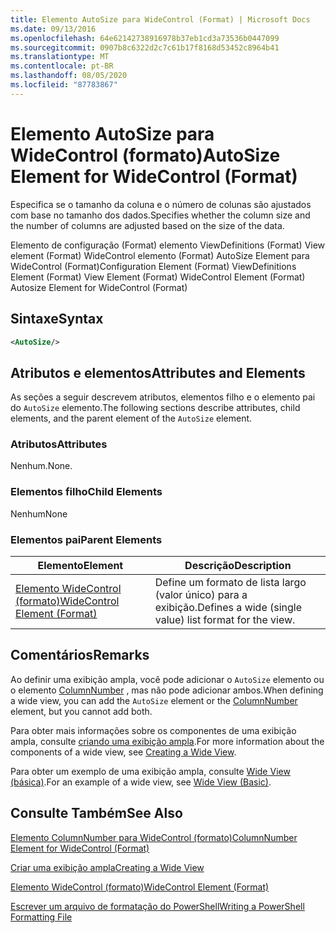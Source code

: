 ```yaml
---
title: Elemento AutoSize para WideControl (Format) | Microsoft Docs
ms.date: 09/13/2016
ms.openlocfilehash: 64e62142738916978b37eb1cd3a73536b0447099
ms.sourcegitcommit: 0907b8c6322d2c7c61b17f8168d53452c8964b41
ms.translationtype: MT
ms.contentlocale: pt-BR
ms.lasthandoff: 08/05/2020
ms.locfileid: "87783867"
---
```

# <a name="autosize-element-for-widecontrol-format"></a><span data-ttu-id="55a60-102">Elemento AutoSize para WideControl (formato)</span><span class="sxs-lookup"><span data-stu-id="55a60-102">AutoSize Element for WideControl (Format)</span></span>

<span data-ttu-id="55a60-103">Especifica se o tamanho da coluna e o número de colunas são ajustados com base no tamanho dos dados.</span><span class="sxs-lookup"><span data-stu-id="55a60-103">Specifies whether the column size and the number of columns are adjusted based on the size of the data.</span></span>

<span data-ttu-id="55a60-104">Elemento de configuração (Format) elemento ViewDefinitions (Format) View element (Format) WideControl elemento (Format) AutoSize Element para WideControl (Format)</span><span class="sxs-lookup"><span data-stu-id="55a60-104">Configuration Element (Format) ViewDefinitions Element (Format) View Element (Format) WideControl Element (Format) Autosize Element for WideControl (Format)</span></span>

## <a name="syntax"></a><span data-ttu-id="55a60-105">Sintaxe</span><span class="sxs-lookup"><span data-stu-id="55a60-105">Syntax</span></span>

```xml
<AutoSize/>
```

## <a name="attributes-and-elements"></a><span data-ttu-id="55a60-106">Atributos e elementos</span><span class="sxs-lookup"><span data-stu-id="55a60-106">Attributes and Elements</span></span>

<span data-ttu-id="55a60-107">As seções a seguir descrevem atributos, elementos filho e o elemento pai do `AutoSize` elemento.</span><span class="sxs-lookup"><span data-stu-id="55a60-107">The following sections describe attributes, child elements, and the parent element of the `AutoSize` element.</span></span>

### <a name="attributes"></a><span data-ttu-id="55a60-108">Atributos</span><span class="sxs-lookup"><span data-stu-id="55a60-108">Attributes</span></span>

<span data-ttu-id="55a60-109">Nenhum.</span><span class="sxs-lookup"><span data-stu-id="55a60-109">None.</span></span>

### <a name="child-elements"></a><span data-ttu-id="55a60-110">Elementos filho</span><span class="sxs-lookup"><span data-stu-id="55a60-110">Child Elements</span></span>

<span data-ttu-id="55a60-111">Nenhum</span><span class="sxs-lookup"><span data-stu-id="55a60-111">None</span></span>

### <a name="parent-elements"></a><span data-ttu-id="55a60-112">Elementos pai</span><span class="sxs-lookup"><span data-stu-id="55a60-112">Parent Elements</span></span>

|<span data-ttu-id="55a60-113">Elemento</span><span class="sxs-lookup"><span data-stu-id="55a60-113">Element</span></span>|<span data-ttu-id="55a60-114">Descrição</span><span class="sxs-lookup"><span data-stu-id="55a60-114">Description</span></span>|
|-------------|-----------------|
|[<span data-ttu-id="55a60-115">Elemento WideControl (formato)</span><span class="sxs-lookup"><span data-stu-id="55a60-115">WideControl Element (Format)</span></span>](./widecontrol-element-format.md)|<span data-ttu-id="55a60-116">Define um formato de lista largo (valor único) para a exibição.</span><span class="sxs-lookup"><span data-stu-id="55a60-116">Defines a wide (single value) list format for the view.</span></span>|

## <a name="remarks"></a><span data-ttu-id="55a60-117">Comentários</span><span class="sxs-lookup"><span data-stu-id="55a60-117">Remarks</span></span>

<span data-ttu-id="55a60-118">Ao definir uma exibição ampla, você pode adicionar o `AutoSize` elemento ou o elemento [ColumnNumber](./columnnumber-element-for-widecontrol-format.md) , mas não pode adicionar ambos.</span><span class="sxs-lookup"><span data-stu-id="55a60-118">When defining a wide view, you can add the `AutoSize` element or the [ColumnNumber](./columnnumber-element-for-widecontrol-format.md) element, but you cannot add both.</span></span>

<span data-ttu-id="55a60-119">Para obter mais informações sobre os componentes de uma exibição ampla, consulte [criando uma exibição ampla](./creating-a-wide-view.md).</span><span class="sxs-lookup"><span data-stu-id="55a60-119">For more information about the components of a wide view, see [Creating a Wide View](./creating-a-wide-view.md).</span></span>

<span data-ttu-id="55a60-120">Para obter um exemplo de uma exibição ampla, consulte [Wide View (básica)](./wide-view-basic.md).</span><span class="sxs-lookup"><span data-stu-id="55a60-120">For an example of a wide view, see [Wide View (Basic)](./wide-view-basic.md).</span></span>

## <a name="see-also"></a><span data-ttu-id="55a60-121">Consulte Também</span><span class="sxs-lookup"><span data-stu-id="55a60-121">See Also</span></span>

[<span data-ttu-id="55a60-122">Elemento ColumnNumber para WideControl (formato)</span><span class="sxs-lookup"><span data-stu-id="55a60-122">ColumnNumber Element for WideControl (Format)</span></span>](./columnnumber-element-for-widecontrol-format.md)

[<span data-ttu-id="55a60-123">Criar uma exibição ampla</span><span class="sxs-lookup"><span data-stu-id="55a60-123">Creating a Wide View</span></span>](./creating-a-wide-view.md)

[<span data-ttu-id="55a60-124">Elemento WideControl (formato)</span><span class="sxs-lookup"><span data-stu-id="55a60-124">WideControl Element (Format)</span></span>](./widecontrol-element-format.md)

[<span data-ttu-id="55a60-125">Escrever um arquivo de formatação do PowerShell</span><span class="sxs-lookup"><span data-stu-id="55a60-125">Writing a PowerShell Formatting File</span></span>](./writing-a-powershell-formatting-file.md)
